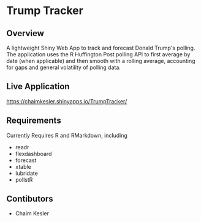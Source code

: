 # Trump Tracker

## Overview
A lightweight Shiny Web App to track and forecast Donald Trump's polling. The application uses the R Huffington Post polling API to first average by date (when applicable) and then smooth with a rolling average, accounting for gaps and general volatility of polling data.

## Live Application
 https://chaimkesler.shinyapps.io/TrumpTracker/

## Requirements
Currently Requires R and RMarkdown, including
* readr
* flexdashboard
* forecast
* xtable
* lubridate
* pollstR

## Contibutors
* Chaim Kesler
